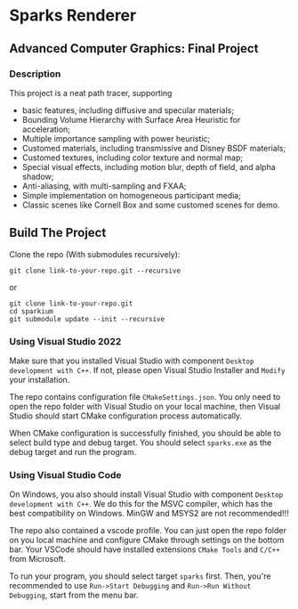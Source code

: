 # Sparks Renderer

## Advanced Computer Graphics: Final Project

### Description
This project is a neat path tracer, supporting
- basic features, including diffusive and specular materials;
- Bounding Volume Hierarchy with Surface Area Heuristic for
acceleration;
- Multiple importance sampling with power heuristic;
- Customed materials, including transmissive and Disney BSDF
materials;
- Customed textures, including color texture and normal map;
- Special visual effects, including motion blur, depth of field,
and alpha shadow;
- Anti-aliasing, with multi-sampling and FXAA;
- Simple implementation on homogeneous participant media;
- Classic scenes like Cornell Box and some customed scenes
for demo.

## Build The Project

Clone the repo (With submodules recursively):

```
git clone link-to-your-repo.git --recursive
```

or

```
git clone link-to-your-repo.git
cd sparkium
git submodule update --init --recursive
```

### Using Visual Studio 2022

Make sure that you installed Visual Studio with component `Desktop development with C++`.
If not, please open Visual Studio Installer and `Modify` your installation.

The repo contains configuration file `CMakeSettings.json`.
You only need to open the repo folder with Visual Studio on your local machine,
then Visual Studio should start CMake configuration process automatically.

When CMake configuration is successfully finished,
you should be able to select build type and debug target.
You should select `sparks.exe` as the debug target and run the program.

### Using Visual Studio Code

On Windows, you also should install Visual Studio with component `Desktop development with C++`.
We do this for the MSVC compiler, which has the best compatibility on Windows.
MinGW and MSYS2 are not recommended!!!

The repo also contained a vscode profile.
You can just open the repo folder on you local machine and configure CMake through settings on the bottom bar.
Your VSCode should have installed extensions `CMake Tools` and `C/C++` from Microsoft.

To run your program, you should select target `sparks` first. Then, you're recommended to use `Run->Start Debugging` and `Run->Run Without Debugging`, start from the menu bar.

